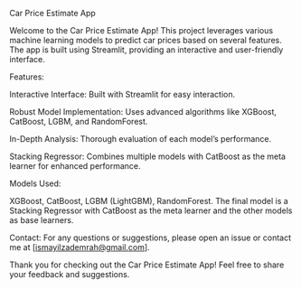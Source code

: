 Car Price Estimate App

Welcome to the Car Price Estimate App! 
This project leverages various machine learning models to predict car prices based on several features. The app is built using Streamlit, providing an interactive and user-friendly interface.


Features:

Interactive Interface: Built with Streamlit for easy interaction.

Robust Model Implementation: Uses advanced algorithms like XGBoost, CatBoost, LGBM, and RandomForest.

In-Depth Analysis: Thorough evaluation of each model’s performance.

Stacking Regressor: Combines multiple models with CatBoost as the meta learner for enhanced performance.


Models Used:

XGBoost, CatBoost, LGBM (LightGBM), RandomForest. The final model is a Stacking Regressor with CatBoost as the meta learner and the other models as base learners.


Contact:
For any questions or suggestions, please open an issue or contact me at [ismayilzademrah@gmail.com].

Thank you for checking out the Car Price Estimate App! Feel free to share your feedback and suggestions.

